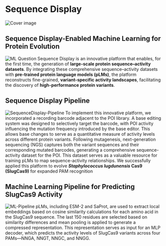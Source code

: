 # Sequence Display

![Cover image](https://github.com/user-attachments/assets/3887f70b-594d-4ca5-9e04-aab3cb8be8c3)
## Sequence Display-Enabled Machine Learning for Protein Evolution
![ML Question](https://github.com/user-attachments/assets/4ec8c13e-1a08-44b0-931e-06f9b0ebe8d7)
Sequence Display is an innovative platform that enables, for the first time, the generation of **large-scale protein sequence–activity datasets**. By integrating these comprehensive sequence–activity datasets with **pre-trained protein language models (pLMs)**, the platform reconstructs fine-grained, **variant-specific activity landscapes**, facilitating the discovery of **high-performance protein variants**.
## Sequence Display Pipeline
![SequenceDisplay-Pipeline](https://github.com/user-attachments/assets/1ef50083-38c4-4828-b6f6-335595bcbb69)
To implement this innovative platform, we incorporated a recording barcode adjacent to the POI library. A base editing system was designed to selectively target the barcode, with POI activity influencing the mutation frequency introduced by the base editor. This allows base changes to serve as a quantitative measure of activity levels across different protein variants. Following mutagenesis, next-generation sequencing (NGS) captures both the variant sequences and their corresponding mutated barcodes, generating a comprehensive sequence-activity dataset for the POI. This dataset serves as a valuable resource for training pLMs to map sequence-activity relationships. We successfully applied this platform to evolve **_Staphylococcus lugdunensis_ Cas9 (SlugCas9)** for expanded PAM recognition
## Machine Learning Pipeline for Predicting SlugCas9 Activity
![ML-Pipeline](https://github.com/user-attachments/assets/39c28105-3d77-4d0d-b0ec-660fba3b462b)
pLMs, including ESM-2 and SaProt, are used to extract local embeddings based on cosine similarity calculations for each amino acid in the SlugCas9 sequence. The last 150 residues are selected based on similarity differences and mean pooling is applied to generate a compressed representation. This representation serves as input for an MLP decoder, which predicts the activity levels of SlugCas9 variants across four PAMs—NNGA, NNGT, NNGC, and NNGG.
